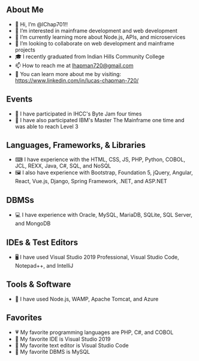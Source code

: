 ## About Me
- 👋 Hi, I’m @lChap701!!
- 👀 I’m interested in mainframe development and web development
- 🌱 I’m currently learning more about Node.js, APIs, and microservices
- 💞️ I’m looking to collaborate on web development and mainframe projects
- 🎓 I recently graduated from Indian Hills Community College
- 📫 How to reach me at lhapman720@gmail.com
- 🔗 You can learn more about me by visiting: https://www.linkedin.com/in/lucas-chapman-720/

## Events
- 🥇 I have participated in IHCC's Byte Jam four times
- 🥈 I have also participated IBM's Master The Mainframe one time and was able to reach Level 3

## Languages, Frameworks, & Libraries
- ⌨ I have experience with the HTML, CSS, JS, PHP, Python, COBOL, JCL, REXX, Java, C#, SQL, and NoSQL
- 🖼 I also have experience with Bootstrap, Foundation 5, jQuery, Angular, React, Vue.js, Django, Spring Framework, .NET, and ASP.NET

## DBMSs
- 💻 I have experience with Oracle, MySQL, MariaDB, SQLite, SQL Server, and MongoDB

## IDEs & Test Editors
- 🖥 I have used Visual Studio 2019 Professional, Visual Studio Code, Notepad++, and IntelliJ

## Tools & Software
- 🔨 I have used Node.js, WAMP, Apache Tomcat, and Azure

## Favorites
- 💗 My favorite programming languages are PHP, C#, and COBOL
- 💙 My favorite IDE is Visual Studio 2019
- 💜 My favorite text editor is Visual Studio Code
- 🖤 My favorite DBMS is MySQL


<!---
lChap701/lChap701 is a ✨ special ✨ repository because its `README.md` (this file) appears on your GitHub profile.
You can click the Preview link to take a look at your changes.
--->
